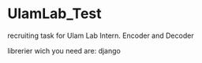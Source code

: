 # UlamLab_Test
recruiting task for Ulam Lab Intern. Encoder and Decoder

librerier wich you need are:
django
